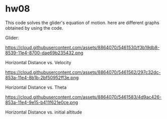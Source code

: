 hw08
====
This code solves the glider's equation of motion. here are different graphs obtained by using the code.

Glider:

https://cloud.githubusercontent.com/assets/8864070/5461530/f3b19db8-8539-11e4-8700-dae69b235432.png

Horizontal Distance vs. Velocity

https://cloud.githubusercontent.com/assets/8864070/5461562/297c32dc-853a-11e4-8b1b-2bf50952ff3e.png

Horizontal Distance vs. Theta

https://cloud.githubusercontent.com/assets/8864070/5461583/4d9ac426-853a-11e4-9e15-b411f621e0ce.png

Horizontal Distance vs. initial altitude
